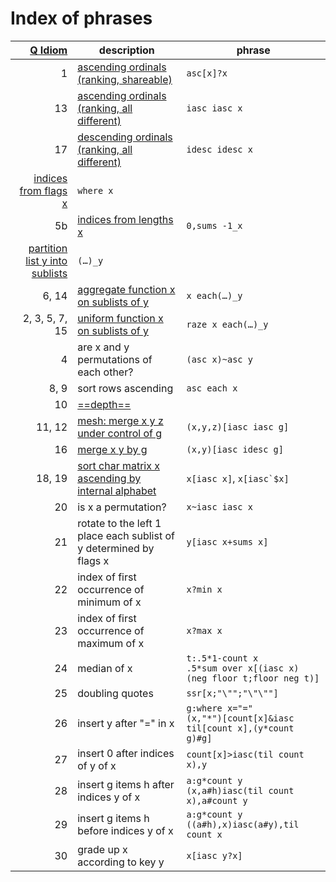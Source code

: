 # Index of phrases




[Q Idiom](wikipage.md) | description | phrase
--:|-------------|-------
1  | [ascending ordinals (ranking, shareable)](sorts.md#ordinals-ranking-shareable) | `asc[x]?x`
13 | [ascending ordinals (ranking, all different)](sorts.md#ordinals-ranking-all-different) | `iasc iasc x`
17 | [descending ordinals (ranking, all different)](sorts.md#ordinals-ranking-all-different) | `idesc idesc x`
   | [indices from flags x](sublists.md#partition-a-list) | `where x`
5b | [indices from lengths x](sublists.md#partition-a-list) | `0,sums -1_x`
   | [partition list y into sublists](sublists.md#partition-a-list) | `(…)_y`
6, 14 | [aggregate function x on sublists of y](sublists.md#apply-aggregate-function-to-sublists) | `x each(…)_y` 
2, 3, 5, 7, 15  | [uniform function x on sublists of y](sublists.md#apply-uniform-function-to-sublists) | `raze x each(…)_y` 
4  | are x and y permutations of each other? | `(asc x)~asc y`
8, 9 | sort rows ascending | `asc each x`
10  | [==depth==](wikipage.md#10a-depth) 
11, 12 | [mesh: merge x y z under control of g](merge.md) | `(x,y,z)[iasc iasc g]`
16 | [merge x y by g](merge.md) | `(x,y)[iasc idesc g]`
18, 19 | [sort char matrix x ascending by internal alphabet](sorts.md) | `x[iasc x]`, ``x[iasc`$x]``
20 | is x a permutation? | `x~iasc iasc x`
21| rotate to the left 1 place each sublist of y determined by flags x | `y[iasc x+sums x]`
22 | index of first occurrence of minimum of x | `x?min x`
23 | index of first occurrence of maximum of x | `x?max x`
24 | median of x | `t:.5*1-count x`<br>`.5*sum over x[(iasc x) (neg floor t;floor neg t)]`
25 | doubling quotes | `ssr[x;"\"";"\"\""]`
26 | insert y after "=" in x |`g:where x="="`<br>`(x,"*")[count[x]&iasc til[count x],(y*count g)#g]`
27 | insert 0 after indices of y of x | `count[x]>iasc(til count x),y`
28 | insert g items h after indices y of x | `a:g*count y`<br>`(x,a#h)iasc(til count x),a#count y`
29 | insert g items h before indices y of x | `a:g*count y`<br>`((a#h),x)iasc(a#y),til count x`
30 | grade up x according to key y | `x[iasc y?x]`
